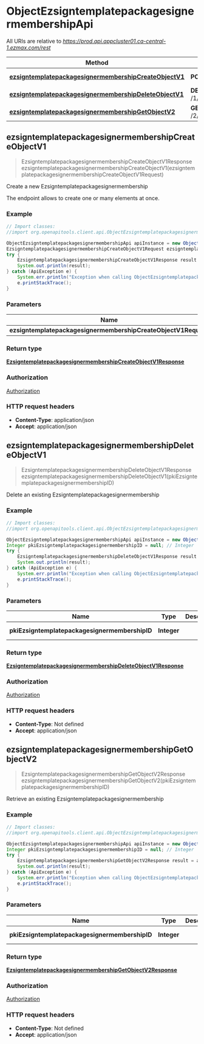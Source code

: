 # ObjectEzsigntemplatepackagesignermembershipApi

All URIs are relative to *https://prod.api.appcluster01.ca-central-1.ezmax.com/rest*

Method | HTTP request | Description
------------- | ------------- | -------------
[**ezsigntemplatepackagesignermembershipCreateObjectV1**](ObjectEzsigntemplatepackagesignermembershipApi.md#ezsigntemplatepackagesignermembershipCreateObjectV1) | **POST** /1/object/ezsigntemplatepackagesignermembership | Create a new Ezsigntemplatepackagesignermembership
[**ezsigntemplatepackagesignermembershipDeleteObjectV1**](ObjectEzsigntemplatepackagesignermembershipApi.md#ezsigntemplatepackagesignermembershipDeleteObjectV1) | **DELETE** /1/object/ezsigntemplatepackagesignermembership/{pkiEzsigntemplatepackagesignermembershipID} | Delete an existing Ezsigntemplatepackagesignermembership
[**ezsigntemplatepackagesignermembershipGetObjectV2**](ObjectEzsigntemplatepackagesignermembershipApi.md#ezsigntemplatepackagesignermembershipGetObjectV2) | **GET** /2/object/ezsigntemplatepackagesignermembership/{pkiEzsigntemplatepackagesignermembershipID} | Retrieve an existing Ezsigntemplatepackagesignermembership



## ezsigntemplatepackagesignermembershipCreateObjectV1

> EzsigntemplatepackagesignermembershipCreateObjectV1Response ezsigntemplatepackagesignermembershipCreateObjectV1(ezsigntemplatepackagesignermembershipCreateObjectV1Request)

Create a new Ezsigntemplatepackagesignermembership

The endpoint allows to create one or many elements at once.

### Example

```java
// Import classes:
//import org.openapitools.client.api.ObjectEzsigntemplatepackagesignermembershipApi;

ObjectEzsigntemplatepackagesignermembershipApi apiInstance = new ObjectEzsigntemplatepackagesignermembershipApi();
EzsigntemplatepackagesignermembershipCreateObjectV1Request ezsigntemplatepackagesignermembershipCreateObjectV1Request = new EzsigntemplatepackagesignermembershipCreateObjectV1Request(); // EzsigntemplatepackagesignermembershipCreateObjectV1Request | 
try {
    EzsigntemplatepackagesignermembershipCreateObjectV1Response result = apiInstance.ezsigntemplatepackagesignermembershipCreateObjectV1(ezsigntemplatepackagesignermembershipCreateObjectV1Request);
    System.out.println(result);
} catch (ApiException e) {
    System.err.println("Exception when calling ObjectEzsigntemplatepackagesignermembershipApi#ezsigntemplatepackagesignermembershipCreateObjectV1");
    e.printStackTrace();
}
```

### Parameters


Name | Type | Description  | Notes
------------- | ------------- | ------------- | -------------
 **ezsigntemplatepackagesignermembershipCreateObjectV1Request** | [**EzsigntemplatepackagesignermembershipCreateObjectV1Request**](EzsigntemplatepackagesignermembershipCreateObjectV1Request.md)|  |

### Return type

[**EzsigntemplatepackagesignermembershipCreateObjectV1Response**](EzsigntemplatepackagesignermembershipCreateObjectV1Response.md)

### Authorization

[Authorization](../README.md#Authorization)

### HTTP request headers

- **Content-Type**: application/json
- **Accept**: application/json


## ezsigntemplatepackagesignermembershipDeleteObjectV1

> EzsigntemplatepackagesignermembershipDeleteObjectV1Response ezsigntemplatepackagesignermembershipDeleteObjectV1(pkiEzsigntemplatepackagesignermembershipID)

Delete an existing Ezsigntemplatepackagesignermembership



### Example

```java
// Import classes:
//import org.openapitools.client.api.ObjectEzsigntemplatepackagesignermembershipApi;

ObjectEzsigntemplatepackagesignermembershipApi apiInstance = new ObjectEzsigntemplatepackagesignermembershipApi();
Integer pkiEzsigntemplatepackagesignermembershipID = null; // Integer | 
try {
    EzsigntemplatepackagesignermembershipDeleteObjectV1Response result = apiInstance.ezsigntemplatepackagesignermembershipDeleteObjectV1(pkiEzsigntemplatepackagesignermembershipID);
    System.out.println(result);
} catch (ApiException e) {
    System.err.println("Exception when calling ObjectEzsigntemplatepackagesignermembershipApi#ezsigntemplatepackagesignermembershipDeleteObjectV1");
    e.printStackTrace();
}
```

### Parameters


Name | Type | Description  | Notes
------------- | ------------- | ------------- | -------------
 **pkiEzsigntemplatepackagesignermembershipID** | **Integer**|  | [default to null]

### Return type

[**EzsigntemplatepackagesignermembershipDeleteObjectV1Response**](EzsigntemplatepackagesignermembershipDeleteObjectV1Response.md)

### Authorization

[Authorization](../README.md#Authorization)

### HTTP request headers

- **Content-Type**: Not defined
- **Accept**: application/json


## ezsigntemplatepackagesignermembershipGetObjectV2

> EzsigntemplatepackagesignermembershipGetObjectV2Response ezsigntemplatepackagesignermembershipGetObjectV2(pkiEzsigntemplatepackagesignermembershipID)

Retrieve an existing Ezsigntemplatepackagesignermembership



### Example

```java
// Import classes:
//import org.openapitools.client.api.ObjectEzsigntemplatepackagesignermembershipApi;

ObjectEzsigntemplatepackagesignermembershipApi apiInstance = new ObjectEzsigntemplatepackagesignermembershipApi();
Integer pkiEzsigntemplatepackagesignermembershipID = null; // Integer | 
try {
    EzsigntemplatepackagesignermembershipGetObjectV2Response result = apiInstance.ezsigntemplatepackagesignermembershipGetObjectV2(pkiEzsigntemplatepackagesignermembershipID);
    System.out.println(result);
} catch (ApiException e) {
    System.err.println("Exception when calling ObjectEzsigntemplatepackagesignermembershipApi#ezsigntemplatepackagesignermembershipGetObjectV2");
    e.printStackTrace();
}
```

### Parameters


Name | Type | Description  | Notes
------------- | ------------- | ------------- | -------------
 **pkiEzsigntemplatepackagesignermembershipID** | **Integer**|  | [default to null]

### Return type

[**EzsigntemplatepackagesignermembershipGetObjectV2Response**](EzsigntemplatepackagesignermembershipGetObjectV2Response.md)

### Authorization

[Authorization](../README.md#Authorization)

### HTTP request headers

- **Content-Type**: Not defined
- **Accept**: application/json

